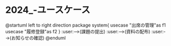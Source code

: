# 2024_-ユースケース
@startuml
left to right direction
package system{
    usecase "出席の管理"as f1
    usecase "履修登録"as f2
}
:user:-->(課題の提出)
:user:-->(資料の配布)
:user:-->(お知らせの確認)
@enduml